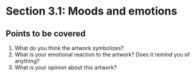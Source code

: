 # Section 3.1: Moods and emotions

## Points to be covered

1. What do you think the artwork symbolizes?
2. What is your emotional reaction to the artwork? Does it remind you of anything?
3. What is your opinion about this artwork? 